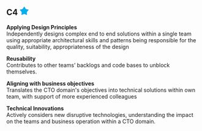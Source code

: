 ## C4 <img src="../images/full-star.png" width="23px"/>

**Applying Design Principles**<br/>
Independently designs complex end to end solutions within a single team using appropriate architectural skills and patterns being responsible for the quality, suitability, appropriateness of the design

**Reusability**<br/>
Contributes to other teams’ backlogs and code bases to unblock themselves.

**Aligning with business objectives**<br/>
Translates the CTO domain's objectives into technical solutions within own team, with support of more experienced colleagues

**Technical Innovations**<br/>
Actively considers new disruptive technologies, understanding the impact on the teams and business operation within a CTO domain.
